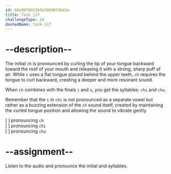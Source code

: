 ```yaml
---
id: 68a9870913b9a38690fdb43a
title: Task 117
challengeType: 24
dashedName: task-117
---
```


<!--SPEAKING-->

<!-- (Audio) A: ch, chi, chu -->

# --description--

The initial `ch` is pronounced by curling the tip of your tongue backward toward the roof of your mouth and releasing it with a strong, sharp puff of air. While `c` uses a flat tongue placed behind the upper teeth, `ch` requires the tongue to curl backward, creating a deeper and more resonant sound.

When `ch` combines with the finals `i` and `u`, you get the syllables: `chi` and `chu`.

Remember that the `i` in `chi` is not pronounced as a separate vowel but rather as a buzzing extension of the `ch` sound itself, created by maintaining the curled tongue position and allowing the sound to vibrate gently.

[ ] pronouncing `ch`  
[ ] pronouncing `chi`  
[ ] pronouncing `chu`

# --assignment--

Listen to the audio and pronounce the initial and syllables.

